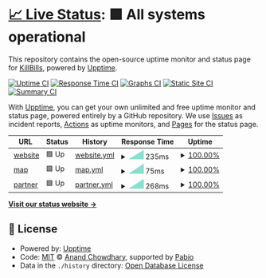 # [📈 Live Status](https://killbillsdev.github.io/StatusPage): <!--live status--> **🟩 All systems operational**

This repository contains the open-source uptime monitor and status page for [KillBills](https://www.killbills.co/), powered by [Upptime](https://github.com/upptime/upptime).

[![Uptime CI](https://github.com/killbillsdev/StatusPage/workflows/Uptime%20CI/badge.svg)](https://github.com/killbillsdev/StatusPage/actions?query=workflow%3A%22Uptime+CI%22)
[![Response Time CI](https://github.com/killbillsdev/StatusPage/workflows/Response%20Time%20CI/badge.svg)](https://github.com/killbillsdev/StatusPage/actions?query=workflow%3A%22Response+Time+CI%22)
[![Graphs CI](https://github.com/killbillsdev/StatusPage/workflows/Graphs%20CI/badge.svg)](https://github.com/killbillsdev/StatusPage/actions?query=workflow%3A%22Graphs+CI%22)
[![Static Site CI](https://github.com/killbillsdev/StatusPage/workflows/Static%20Site%20CI/badge.svg)](https://github.com/killbillsdev/StatusPage/actions?query=workflow%3A%22Static+Site+CI%22)
[![Summary CI](https://github.com/killbillsdev/StatusPage/workflows/Summary%20CI/badge.svg)](https://github.com/killbillsdev/StatusPage/actions?query=workflow%3A%22Summary+CI%22)

With [Upptime](https://upptime.js.org), you can get your own unlimited and free uptime monitor and status page, powered entirely by a GitHub repository. We use [Issues](https://github.com/killbillsdev/StatusPage/issues) as incident reports, [Actions](https://github.com/killbillsdev/StatusPage/actions) as uptime monitors, and [Pages](https://killbillsdev.github.io/StatusPage) for the status page.

<!--start: status pages-->
<!-- This summary is generated by Upptime (https://github.com/upptime/upptime) -->
<!-- Do not edit this manually, your changes will be overwritten -->
<!-- prettier-ignore -->
| URL | Status | History | Response Time | Uptime |
| --- | ------ | ------- | ------------- | ------ |
| <img alt="" src="https://icons.duckduckgo.com/ip3/killbills.co.ico" height="13"> [website](https://killbills.co) | 🟩 Up | [website.yml](https://github.com/killbillsdev/StatusPage/commits/HEAD/history/website.yml) | <details><summary><img alt="Response time graph" src="./graphs/website/response-time-week.png" height="20"> 235ms</summary><br><a href="https://killbillsdev.github.io/StatusPage/history/website"><img alt="Response time 235" src="https://img.shields.io/endpoint?url=https%3A%2F%2Fraw.githubusercontent.com%2Fkillbillsdev%2FStatusPage%2FHEAD%2Fapi%2Fwebsite%2Fresponse-time.json"></a><br><a href="https://killbillsdev.github.io/StatusPage/history/website"><img alt="24-hour response time 235" src="https://img.shields.io/endpoint?url=https%3A%2F%2Fraw.githubusercontent.com%2Fkillbillsdev%2FStatusPage%2FHEAD%2Fapi%2Fwebsite%2Fresponse-time-day.json"></a><br><a href="https://killbillsdev.github.io/StatusPage/history/website"><img alt="7-day response time 235" src="https://img.shields.io/endpoint?url=https%3A%2F%2Fraw.githubusercontent.com%2Fkillbillsdev%2FStatusPage%2FHEAD%2Fapi%2Fwebsite%2Fresponse-time-week.json"></a><br><a href="https://killbillsdev.github.io/StatusPage/history/website"><img alt="30-day response time 235" src="https://img.shields.io/endpoint?url=https%3A%2F%2Fraw.githubusercontent.com%2Fkillbillsdev%2FStatusPage%2FHEAD%2Fapi%2Fwebsite%2Fresponse-time-month.json"></a><br><a href="https://killbillsdev.github.io/StatusPage/history/website"><img alt="1-year response time 235" src="https://img.shields.io/endpoint?url=https%3A%2F%2Fraw.githubusercontent.com%2Fkillbillsdev%2FStatusPage%2FHEAD%2Fapi%2Fwebsite%2Fresponse-time-year.json"></a></details> | <details><summary><a href="https://killbillsdev.github.io/StatusPage/history/website">100.00%</a></summary><a href="https://killbillsdev.github.io/StatusPage/history/website"><img alt="All-time uptime 100.00%" src="https://img.shields.io/endpoint?url=https%3A%2F%2Fraw.githubusercontent.com%2Fkillbillsdev%2FStatusPage%2FHEAD%2Fapi%2Fwebsite%2Fuptime.json"></a><br><a href="https://killbillsdev.github.io/StatusPage/history/website"><img alt="24-hour uptime 100.00%" src="https://img.shields.io/endpoint?url=https%3A%2F%2Fraw.githubusercontent.com%2Fkillbillsdev%2FStatusPage%2FHEAD%2Fapi%2Fwebsite%2Fuptime-day.json"></a><br><a href="https://killbillsdev.github.io/StatusPage/history/website"><img alt="7-day uptime 100.00%" src="https://img.shields.io/endpoint?url=https%3A%2F%2Fraw.githubusercontent.com%2Fkillbillsdev%2FStatusPage%2FHEAD%2Fapi%2Fwebsite%2Fuptime-week.json"></a><br><a href="https://killbillsdev.github.io/StatusPage/history/website"><img alt="30-day uptime 100.00%" src="https://img.shields.io/endpoint?url=https%3A%2F%2Fraw.githubusercontent.com%2Fkillbillsdev%2FStatusPage%2FHEAD%2Fapi%2Fwebsite%2Fuptime-month.json"></a><br><a href="https://killbillsdev.github.io/StatusPage/history/website"><img alt="1-year uptime 100.00%" src="https://img.shields.io/endpoint?url=https%3A%2F%2Fraw.githubusercontent.com%2Fkillbillsdev%2FStatusPage%2FHEAD%2Fapi%2Fwebsite%2Fuptime-year.json"></a></details>
| <img alt="" src="https://icons.duckduckgo.com/ip3/maps.killbills.co.ico" height="13"> [map](https://maps.killbills.co) | 🟩 Up | [map.yml](https://github.com/killbillsdev/StatusPage/commits/HEAD/history/map.yml) | <details><summary><img alt="Response time graph" src="./graphs/map/response-time-week.png" height="20"> 75ms</summary><br><a href="https://killbillsdev.github.io/StatusPage/history/map"><img alt="Response time 75" src="https://img.shields.io/endpoint?url=https%3A%2F%2Fraw.githubusercontent.com%2Fkillbillsdev%2FStatusPage%2FHEAD%2Fapi%2Fmap%2Fresponse-time.json"></a><br><a href="https://killbillsdev.github.io/StatusPage/history/map"><img alt="24-hour response time 75" src="https://img.shields.io/endpoint?url=https%3A%2F%2Fraw.githubusercontent.com%2Fkillbillsdev%2FStatusPage%2FHEAD%2Fapi%2Fmap%2Fresponse-time-day.json"></a><br><a href="https://killbillsdev.github.io/StatusPage/history/map"><img alt="7-day response time 75" src="https://img.shields.io/endpoint?url=https%3A%2F%2Fraw.githubusercontent.com%2Fkillbillsdev%2FStatusPage%2FHEAD%2Fapi%2Fmap%2Fresponse-time-week.json"></a><br><a href="https://killbillsdev.github.io/StatusPage/history/map"><img alt="30-day response time 75" src="https://img.shields.io/endpoint?url=https%3A%2F%2Fraw.githubusercontent.com%2Fkillbillsdev%2FStatusPage%2FHEAD%2Fapi%2Fmap%2Fresponse-time-month.json"></a><br><a href="https://killbillsdev.github.io/StatusPage/history/map"><img alt="1-year response time 75" src="https://img.shields.io/endpoint?url=https%3A%2F%2Fraw.githubusercontent.com%2Fkillbillsdev%2FStatusPage%2FHEAD%2Fapi%2Fmap%2Fresponse-time-year.json"></a></details> | <details><summary><a href="https://killbillsdev.github.io/StatusPage/history/map">100.00%</a></summary><a href="https://killbillsdev.github.io/StatusPage/history/map"><img alt="All-time uptime 100.00%" src="https://img.shields.io/endpoint?url=https%3A%2F%2Fraw.githubusercontent.com%2Fkillbillsdev%2FStatusPage%2FHEAD%2Fapi%2Fmap%2Fuptime.json"></a><br><a href="https://killbillsdev.github.io/StatusPage/history/map"><img alt="24-hour uptime 100.00%" src="https://img.shields.io/endpoint?url=https%3A%2F%2Fraw.githubusercontent.com%2Fkillbillsdev%2FStatusPage%2FHEAD%2Fapi%2Fmap%2Fuptime-day.json"></a><br><a href="https://killbillsdev.github.io/StatusPage/history/map"><img alt="7-day uptime 100.00%" src="https://img.shields.io/endpoint?url=https%3A%2F%2Fraw.githubusercontent.com%2Fkillbillsdev%2FStatusPage%2FHEAD%2Fapi%2Fmap%2Fuptime-week.json"></a><br><a href="https://killbillsdev.github.io/StatusPage/history/map"><img alt="30-day uptime 100.00%" src="https://img.shields.io/endpoint?url=https%3A%2F%2Fraw.githubusercontent.com%2Fkillbillsdev%2FStatusPage%2FHEAD%2Fapi%2Fmap%2Fuptime-month.json"></a><br><a href="https://killbillsdev.github.io/StatusPage/history/map"><img alt="1-year uptime 100.00%" src="https://img.shields.io/endpoint?url=https%3A%2F%2Fraw.githubusercontent.com%2Fkillbillsdev%2FStatusPage%2FHEAD%2Fapi%2Fmap%2Fuptime-year.json"></a></details>
| <img alt="" src="https://icons.duckduckgo.com/ip3/partners.killbills.co.ico" height="13"> [partner](https://partners.killbills.co) | 🟩 Up | [partner.yml](https://github.com/killbillsdev/StatusPage/commits/HEAD/history/partner.yml) | <details><summary><img alt="Response time graph" src="./graphs/partner/response-time-week.png" height="20"> 268ms</summary><br><a href="https://killbillsdev.github.io/StatusPage/history/partner"><img alt="Response time 268" src="https://img.shields.io/endpoint?url=https%3A%2F%2Fraw.githubusercontent.com%2Fkillbillsdev%2FStatusPage%2FHEAD%2Fapi%2Fpartner%2Fresponse-time.json"></a><br><a href="https://killbillsdev.github.io/StatusPage/history/partner"><img alt="24-hour response time 268" src="https://img.shields.io/endpoint?url=https%3A%2F%2Fraw.githubusercontent.com%2Fkillbillsdev%2FStatusPage%2FHEAD%2Fapi%2Fpartner%2Fresponse-time-day.json"></a><br><a href="https://killbillsdev.github.io/StatusPage/history/partner"><img alt="7-day response time 268" src="https://img.shields.io/endpoint?url=https%3A%2F%2Fraw.githubusercontent.com%2Fkillbillsdev%2FStatusPage%2FHEAD%2Fapi%2Fpartner%2Fresponse-time-week.json"></a><br><a href="https://killbillsdev.github.io/StatusPage/history/partner"><img alt="30-day response time 268" src="https://img.shields.io/endpoint?url=https%3A%2F%2Fraw.githubusercontent.com%2Fkillbillsdev%2FStatusPage%2FHEAD%2Fapi%2Fpartner%2Fresponse-time-month.json"></a><br><a href="https://killbillsdev.github.io/StatusPage/history/partner"><img alt="1-year response time 268" src="https://img.shields.io/endpoint?url=https%3A%2F%2Fraw.githubusercontent.com%2Fkillbillsdev%2FStatusPage%2FHEAD%2Fapi%2Fpartner%2Fresponse-time-year.json"></a></details> | <details><summary><a href="https://killbillsdev.github.io/StatusPage/history/partner">100.00%</a></summary><a href="https://killbillsdev.github.io/StatusPage/history/partner"><img alt="All-time uptime 100.00%" src="https://img.shields.io/endpoint?url=https%3A%2F%2Fraw.githubusercontent.com%2Fkillbillsdev%2FStatusPage%2FHEAD%2Fapi%2Fpartner%2Fuptime.json"></a><br><a href="https://killbillsdev.github.io/StatusPage/history/partner"><img alt="24-hour uptime 100.00%" src="https://img.shields.io/endpoint?url=https%3A%2F%2Fraw.githubusercontent.com%2Fkillbillsdev%2FStatusPage%2FHEAD%2Fapi%2Fpartner%2Fuptime-day.json"></a><br><a href="https://killbillsdev.github.io/StatusPage/history/partner"><img alt="7-day uptime 100.00%" src="https://img.shields.io/endpoint?url=https%3A%2F%2Fraw.githubusercontent.com%2Fkillbillsdev%2FStatusPage%2FHEAD%2Fapi%2Fpartner%2Fuptime-week.json"></a><br><a href="https://killbillsdev.github.io/StatusPage/history/partner"><img alt="30-day uptime 100.00%" src="https://img.shields.io/endpoint?url=https%3A%2F%2Fraw.githubusercontent.com%2Fkillbillsdev%2FStatusPage%2FHEAD%2Fapi%2Fpartner%2Fuptime-month.json"></a><br><a href="https://killbillsdev.github.io/StatusPage/history/partner"><img alt="1-year uptime 100.00%" src="https://img.shields.io/endpoint?url=https%3A%2F%2Fraw.githubusercontent.com%2Fkillbillsdev%2FStatusPage%2FHEAD%2Fapi%2Fpartner%2Fuptime-year.json"></a></details>

<!--end: status pages-->

[**Visit our status website →**](https://killbillsdev.github.io/StatusPage)

## 📄 License

- Powered by: [Upptime](https://github.com/upptime/upptime)
- Code: [MIT](./LICENSE) © [Anand Chowdhary](https://anandchowdhary.com), supported by [Pabio](https://pabio.com)
- Data in the `./history` directory: [Open Database License](https://opendatacommons.org/licenses/odbl/1-0/)
